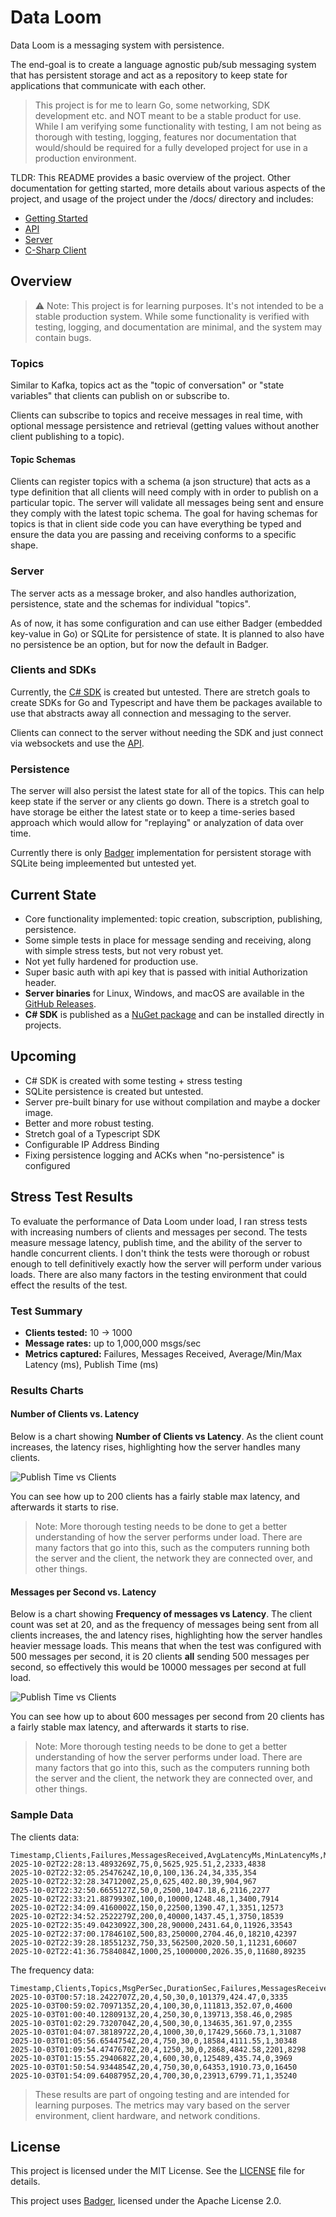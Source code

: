 # Data Loom

Data Loom is a messaging system with persistence. 

The end-goal is to create a language agnostic pub/sub messaging system that has persistent storage and act as a repository to keep state for applications that communicate with each other.

> This project is for me to learn Go, some networking, SDK development etc. and NOT meant to be a stable product for use. While I am verifying some functionality with testing, I am not being as thorough with testing, logging, features nor documentation that would/should be required for a fully developed project for use in a production environment.

TLDR: This README provides a basic overview of the project. Other documentation for getting started, more details about various aspects of the project, and usage of the project under the /docs/ directory and includes:
- [Getting Started](/docs/getting-started.md)
- [API](/docs/api.md)
- [Server](/docs/server.md)
- [C-Sharp Client](/docs/csharp-client.md)

## Overview

> ⚠️ Note: This project is for learning purposes. It's not intended to be a stable production system. While some functionality is verified with testing, logging, and documentation are minimal, and the system may contain bugs.

### Topics
Similar to Kafka, topics act as the "topic of conversation" or "state variables" that clients can publish on or subscribe to.

Clients can subscribe to topics and receive messages in real time, with optional message persistence and retrieval (getting values without another client publishing to a topic).

#### Topic Schemas
Clients can register topics with a schema (a json structure) that acts as a type definition that all clients will need comply with in order to publish on a particular topic. The server will validate all messages being sent and ensure they comply with the latest topic schema. The goal for having schemas for topics is that in client side code you can have everything be typed and ensure the data you are passing and receiving conforms to a specific shape.

### Server
The server acts as a message broker, and also handles authorization, persistence, state and the schemas for individual "topics". 

As of now, it has some configuration and can use either Badger (embedded key-value in Go) or SQLite for persistence of state. It is planned to also have no persistence be an option, but for now the default in Badger.

### Clients and SDKs
Currently, the [C# SDK](/docs/csharp-client.md) is created but untested. There are stretch goals to create SDKs for Go and Typescript and have them be packages available to use that abstracts away all connection and messaging to the server.

Clients can connect to the server without needing the SDK and just connect via websockets and use the [API](/docs/api.md).

### Persistence
The server will also persist the latest state for all of the topics. This can help keep state if the server or any clients go down. There is a stretch goal to have storage be either the latest state or to keep a time-series based approach which would allow for "replaying" or analyzation of data over time.

Currently there is only [Badger](https://github.com/hypermodeinc/badger?tab=readme-ov-file#badgerdb) implementation for persistent storage with SQLite being impleemented but untested yet.

## Current State
- Core functionality implemented: topic creation, subscription, publishing, persistence.
- Some simple tests in place for message sending and receiving, along with simple stress tests, but not very robust yet.
- Not yet fully hardened for production use.
- Super basic auth with api key that is passed with initial Authorization header.
- **Server binaries** for Linux, Windows, and macOS are available in the [GitHub Releases](https://github.com/atyalexyoung/data-loom/releases).
- **C# SDK** is published as a [NuGet package](https://www.nuget.org/packages/DataLoom.CSharp/) and can be installed directly in projects.

## Upcoming
- C# SDK is created with some testing + stress testing
- SQLite persistence is created but untested.
- Server pre-built binary for use without compilation and maybe a docker image.
- Better and more robust testing.
- Stretch goal of a Typescript SDK
- Configurable IP Address Binding
- Fixing persistence logging and ACKs when "no-persistence" is configured

## Stress Test Results

To evaluate the performance of Data Loom under load, I ran stress tests with increasing numbers of clients and messages per second. The tests measure message latency, publish time, and the ability of the server to handle concurrent clients. I don't think the tests were thorough or robust enough to tell definitively exactly how the server will perform under various loads. There are also many factors in the testing environment that could effect the results of the test.

### Test Summary

- **Clients tested:** 10 → 1000  
- **Message rates:** up to 1,000,000 msgs/sec  
- **Metrics captured:** Failures, Messages Received, Average/Min/Max Latency (ms), Publish Time (ms)  

### Results Charts

#### Number of Clients vs. Latency

Below is a chart showing **Number of Clients vs Latency**. As the client count increases, the latency rises, highlighting how the server handles many clients.

![Publish Time vs Clients](/images/Clients.png)

You can see how up to 200 clients has a fairly stable max latency, and afterwards it starts to rise. 

> Note: More thorough testing needs to be done to get a better understanding of how the server performs under load. There are many factors that go into this, such as the computers running both the server and the client, the network they are connected over, and other things.


#### Messages per Second vs. Latency

Below is a chart showing **Frequency of messages vs Latency**. The client count was set at 20, and as the frequency of messages being sent from all clients increases, the and latency rises, highlighting how the server handles heavier message loads. This means that when the test was configured with 500 messages per second, it is 20 clients **all** sending 500 messages per second, so effectively this would be 10000 messages per second at full load.

![Publish Time vs Clients](/images/frequency.png)

You can see how up to about 600 messages per second from 20 clients has a fairly stable max latency, and afterwards it starts to rise. 

> Note: More thorough testing needs to be done to get a better understanding of how the server performs under load. There are many factors that go into this, such as the computers running both the server and the client, the network they are connected over, and other things.

### Sample Data

The clients data:
```csv
Timestamp,Clients,Failures,MessagesReceived,AvgLatencyMs,MinLatencyMs,MaxLatencyMs,PublishTimeMs
2025-10-02T22:28:13.4893269Z,75,0,5625,925.51,2,2333,4838
2025-10-02T22:32:05.2547624Z,10,0,100,136.24,34,335,354
2025-10-02T22:32:28.3471200Z,25,0,625,402.80,39,904,967
2025-10-02T22:32:50.6655127Z,50,0,2500,1047.18,6,2116,2277
2025-10-02T22:33:21.8879930Z,100,0,10000,1248.48,1,3400,7914
2025-10-02T22:34:09.4160002Z,150,0,22500,1390.47,1,3351,12573
2025-10-02T22:34:52.2522279Z,200,0,40000,1437.45,1,3750,18539
2025-10-02T22:35:49.0423092Z,300,28,90000,2431.64,0,11926,33543
2025-10-02T22:37:00.1784610Z,500,83,250000,2704.46,0,18210,42397
2025-10-02T22:39:28.1855123Z,750,33,562500,2020.50,1,11231,60607
2025-10-02T22:41:36.7584084Z,1000,25,1000000,2026.35,0,11680,89235
```

The frequency data:
```csv
Timestamp,Clients,Topics,MsgPerSec,DurationSec,Failures,MessagesReceived,AvgLatencyMs,MinLatencyMs,MaxLatencyMs
2025-10-03T00:57:18.2422707Z,20,4,50,30,0,101379,424.47,0,3335
2025-10-03T00:59:02.7097135Z,20,4,100,30,0,111813,352.07,0,4600
2025-10-03T01:00:40.1280913Z,20,4,250,30,0,139713,358.46,0,2985
2025-10-03T01:02:29.7320704Z,20,4,500,30,0,134635,361.97,0,2355
2025-10-03T01:04:07.3818972Z,20,4,1000,30,0,17429,5660.73,1,31087
2025-10-03T01:05:56.6544754Z,20,4,750,30,0,18584,4111.55,1,30348
2025-10-03T01:09:54.4747670Z,20,4,1250,30,0,2868,4842.58,2201,8298
2025-10-03T01:15:55.2940682Z,20,4,600,30,0,125489,435.74,0,3969
2025-10-03T01:50:54.9344854Z,20,4,750,30,0,64353,1910.73,0,16450
2025-10-03T01:54:09.6408795Z,20,4,700,30,0,23913,6799.71,1,35240
```

>These results are part of ongoing testing and are intended for learning purposes. The metrics may vary based on the server environment, client hardware, and network conditions.


## License
This project is licensed under the MIT License. See the [LICENSE](LICENSE) file for details.

This project uses [Badger](https://github.com/hypermodeinc/badger?tab=readme-ov-file#badgerdb), licensed under the Apache License 2.0.
